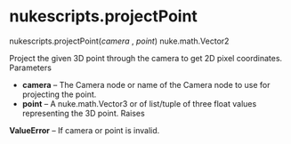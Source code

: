 # nukescripts.projectPoint
nukescripts.projectPoint(_camera_ , _point_)  nuke.math.Vector2

Project the given 3D point through the camera to get 2D pixel coordinates.
Parameters

  * **camera** – The Camera node or name of the Camera node to use for projecting the point.
  * **point** – A nuke.math.Vector3 or of list/tuple of three float values representing the 3D point.
Raises

**ValueError** – If camera or point is invalid.